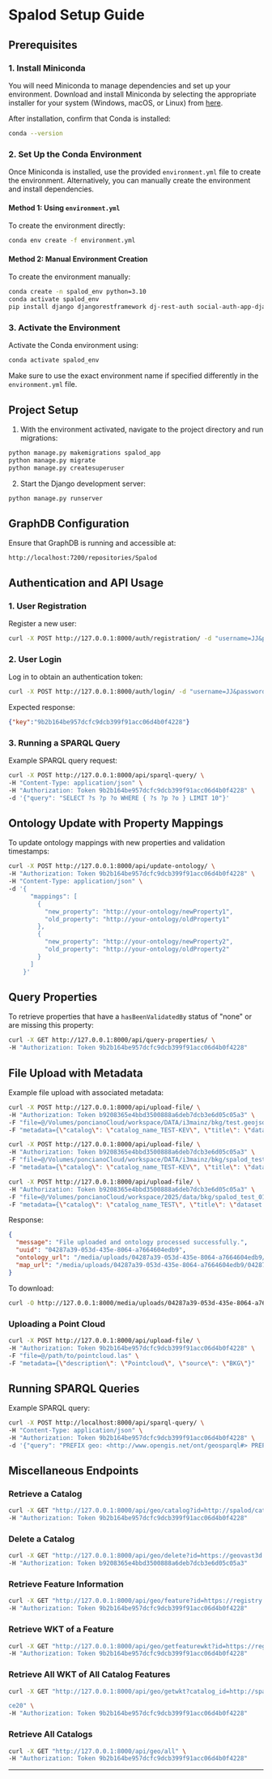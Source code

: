 # Spalod Setup Guide

## Prerequisites

### 1. Install Miniconda

You will need Miniconda to manage dependencies and set up your environment. Download and install Miniconda by selecting the appropriate installer for your system (Windows, macOS, or Linux) from [here](https://docs.conda.io/en/latest/miniconda.html).

After installation, confirm that Conda is installed:

```bash
conda --version
```

### 2. Set Up the Conda Environment

Once Miniconda is installed, use the provided `environment.yml` file to create the environment. Alternatively, you can manually create the environment and install dependencies.

#### Method 1: Using `environment.yml`

To create the environment directly:

```bash
conda env create -f environment.yml
```

#### Method 2: Manual Environment Creation

To create the environment manually:

```bash
conda create -n spalod_env python=3.10
conda activate spalod_env
pip install django djangorestframework dj-rest-auth social-auth-app-django django-allauth pydeck rdflib pyproj folium shapely laspy
```

### 3. Activate the Environment

Activate the Conda environment using:

```bash
conda activate spalod_env
```

Make sure to use the exact environment name if specified differently in the `environment.yml` file.

## Project Setup

1. With the environment activated, navigate to the project directory and run migrations:

```bash
python manage.py makemigrations spalod_app
python manage.py migrate
python manage.py createsuperuser
```

2. Start the Django development server:

```bash
python manage.py runserver
```

## GraphDB Configuration

Ensure that GraphDB is running and accessible at:

```
http://localhost:7200/repositories/Spalod
```

## Authentication and API Usage

### 1. User Registration

Register a new user:

```bash
curl -X POST http://127.0.0.1:8000/auth/registration/ -d "username=JJ&password1=GNybRXbC563&password2=GNybRXbC563"
```

### 2. User Login

Log in to obtain an authentication token:

```bash
curl -X POST http://127.0.0.1:8000/auth/login/ -d "username=JJ&password=GNybRXbC563"
```

Expected response:

```json
{"key":"9b2b164be957dcfc9dcb399f91acc06d4b0f4228"}
```

### 3. Running a SPARQL Query

Example SPARQL query request:

```bash
curl -X POST http://127.0.0.1:8000/api/sparql-query/ \
-H "Content-Type: application/json" \
-H "Authorization: Token 9b2b164be957dcfc9dcb399f91acc06d4b0f4228" \
-d '{"query": "SELECT ?s ?p ?o WHERE { ?s ?p ?o } LIMIT 10"}'
```

## Ontology Update with Property Mappings

To update ontology mappings with new properties and validation timestamps:

```bash
curl -X POST http://127.0.0.1:8000/api/update-ontology/ \
-H "Authorization: Token 9b2b164be957dcfc9dcb399f91acc06d4b0f4228" \
-H "Content-Type: application/json" \
-d '{
      "mappings": [
        {
          "new_property": "http://your-ontology/newProperty1",
          "old_property": "http://your-ontology/oldProperty1"
        },
        {
          "new_property": "http://your-ontology/newProperty2",
          "old_property": "http://your-ontology/oldProperty2"
        }
      ]
    }'
```

## Query Properties

To retrieve properties that have a `hasBeenValidatedBy` status of "none" or are missing this property:

```bash
curl -X GET http://127.0.0.1:8000/api/query-properties/ \
-H "Authorization: Token 9b2b164be957dcfc9dcb399f91acc06d4b0f4228"
```

## File Upload with Metadata

Example file upload with associated metadata:

```bash
curl -X POST http://127.0.0.1:8000/api/upload-file/ \
-H "Authorization: Token b9208365e4bbd3500888a6deb7dcb3e6d05c05a3" \
-F "file=@/Volumes/poncianoCloud/workspace/DATA/i3mainz/bkg/test.geojson" \
-F "metadata={\"catalog\": \"catalog_name_TEST-KEV\", \"title\": \"dataset titel \", \"description\": \"des\", \"distribution\": \"distri\", \"publisher\": \"publi\"}"

curl -X POST http://127.0.0.1:8000/api/upload-file/ \
-H "Authorization: Token b9208365e4bbd3500888a6deb7dcb3e6d05c05a3" \
-F "file=@/Volumes/poncianoCloud/workspace/DATA/i3mainz/bkg/spalod_test_01/1km_565_5934.las" \
-F "metadata={\"catalog\": \"catalog_name_TEST-KEV\", \"title\": \"dataset titel \", \"description\": \"des\", \"distribution\": \"distri\", \"publisher\": \"publi\"}"

curl -X POST http://127.0.0.1:8000/api/upload-file/ \
-H "Authorization: Token b9208365e4bbd3500888a6deb7dcb3e6d05c05a3" \
-F "file=@/Volumes/poncianoCloud/workspace/2025/data/bkg/spalod_test_01/query.json " \
-F "metadata={\"catalog\": \"catalog_name_TEST\", \"title\": \"dataset titel \", \"description\": \"des\", \"distribution\": \"distri\", \"publisher\": \"publi\"}"
```

Response:

```json
{
  "message": "File uploaded and ontology processed successfully.",
  "uuid": "04287a39-053d-435e-8064-a7664604edb9",
  "ontology_url": "/media/uploads/04287a39-053d-435e-8064-a7664604edb9/04287a39-053d-435e-8064-a7664604edb9_ontology.owl",
  "map_url": "/media/uploads/04287a39-053d-435e-8064-a7664604edb9/04287a39-053d-435e-8064-a7664604edb9_map.html"
}
```

To download:

```bash
curl -O http://127.0.0.1:8000/media/uploads/04287a39-053d-435e-8064-a7664604edb9/04287a39-053d-435e-8064-a7664604edb9_map.html
```

### Uploading a Point Cloud

```bash
curl -X POST http://127.0.0.1:8000/api/upload-file/ \
-H "Authorization: Token 9b2b164be957dcfc9dcb399f91acc06d4b0f4228" \
-F "file=@/path/to/pointcloud.las" \
-F "metadata={\"description\": \"Pointcloud\", \"source\": \"BKG\"}"
```

## Running SPARQL Queries

Example SPARQL query:

```bash
curl -X POST http://localhost:8000/api/sparql-query/ \
-H "Content-Type: application/json" \
-H "Authorization: Token 9b2b164be957dcfc9dcb399f91acc06d4b0f4228" \
-d '{"query": "PREFIX geo: <http://www.opengis.net/ont/geosparql#> PREFIX ns2: <https://registry.gdi-de.org/id/hamburg/> PREFIX ex: <http://example.org/ns#> SELECT ?feature ?property ?value WHERE { ?feature a geo:Feature ; ?property ?value . }"}'
```

## Miscellaneous Endpoints

### Retrieve a Catalog

```bash
curl -X GET "http://127.0.0.1:8000/api/geo/catalog?id=http://spalod/catalog_acc53514-6a2f-4521-afa5-40783906d4ba" \
-H "Authorization: Token 9b2b164be957dcfc9dcb399f91acc06d4b0f4228"
```

### Delete a Catalog

```bash
curl -X GET "http://127.0.0.1:8000/api/geo/delete?id=https://geovast3d.com/ontologies/spalod%23909ef21f-2af6-4240-aacc-4b3ed3320e18" \
-H "Authorization: Token b9208365e4bbd3500888a6deb7dcb3e6d05c05a3"
```

### Retrieve Feature Information

```bash
curl -X GET "http://127.0.0.1:8000/api/geo/feature?id=https://registry.gdi-de.org/feature002755b6-8a27-4e58-a1e7-34635993696e&catalog_id=http://spalod/catalog_652579e3-1a45-4f6d-b55f-c4f1c1bfce20" \
-H "Authorization: Token 9b2b164be957dcfc9dcb399f91acc06d4b0f4228"
```

### Retrieve WKT of a Feature

```bash
curl -X GET "http://127.0.0.1:8000/api/geo/getfeaturewkt?id=https://registry.gdi-de.org/feature002755b6-8a27-4e58-a1e7-34635993696e&catalog_id=http://spalod/catalog_652579e3-1a45-4f6d-b55f-c4f1c1bfce20" \
-H "Authorization: Token 9b2b164be957dcfc9dcb399f91acc06d4b0f4228"
```

### Retrieve All WKT of All Catalog Features

```bash
curl -X GET "http://127.0.0.1:8000/api/geo/getwkt?catalog_id=http://spalod/catalog_652579e3-1a45-4f6d-b55f-c4f1c1bf

ce20" \
-H "Authorization: Token 9b2b164be957dcfc9dcb399f91acc06d4b0f4228"
```

### Retrieve All Catalogs

```bash
curl -X GET "http://127.0.0.1:8000/api/geo/all" \
-H "Authorization: Token 9b2b164be957dcfc9dcb399f91acc06d4b0f4228"
```

---